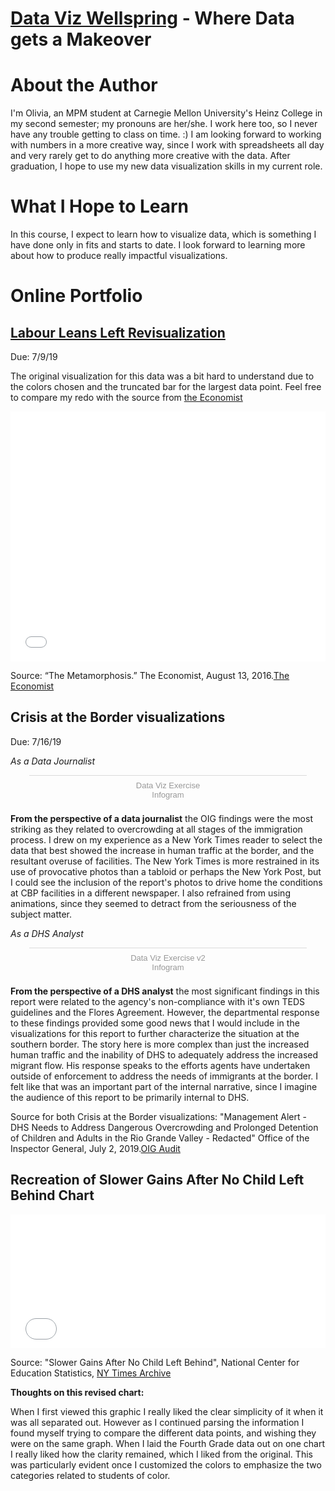 # [Data Viz Wellspring](https://ocwells.github.io/dataviz-wellspring/) - Where Data gets a Makeover

# About the Author

I'm Olivia, an MPM student at Carnegie Mellon University's Heinz College in my second semester; my pronouns are her/she. I work here too, so I never have any trouble getting to class on time. :) I am looking forward to working with numbers in a more creative way, since I work with spreadsheets all day and very rarely get to do anything more creative with the data. After graduation, I hope to use my new data visualization skills in my current role.

# What I Hope to Learn
In this course, I expect to learn how to visualize data, which is something I have done only in fits and starts to date. I look forward to learning more about how to produce really impactful visualizations.

# Online Portfolio

## [Labour Leans Left Revisualization](/190709assignment.md) ##
Due: 7/9/19

The original visualization for this data was a bit hard to understand due to the colors chosen and the truncated bar for the largest data point. Feel free to compare my redo with the source from [the Economist](https://www.economist.com/britain/2016/08/13/the-metamorphosis)

<iframe title="Corbyn Pulls Labour Left" aria-label="Interactive line chart" id="datawrapper-chart-x0Dhf" src="//datawrapper.dwcdn.net/x0Dhf/1/" scrolling="no" frameborder="0" style="width: 0; min-width: 100% !important; border: none;" height="400"></iframe><script type="text/javascript">!function(){"use strict";window.addEventListener("message",function(a){if(void 0!==a.data["datawrapper-height"])for(var e in a.data["datawrapper-height"]){var t=document.getElementById("datawrapper-chart-"+e)||document.querySelector("iframe[src*='"+e+"']");t&&(t.style.height=a.data["datawrapper-height"][e]+"px")}})}();</script>

Source: “The Metamorphosis.” The Economist, August 13, 2016.[The Economist](https://www.economist.com/britain/2016/08/13/the-metamorphosis)

## Crisis at the Border visualizations ##
Due: 7/16/19

*As a Data Journalist*

<div class="infogram-embed" data-id="c0148186-64e1-44fb-81e2-33a35ee43bbe" data-type="interactive" data-title="Data Viz Exercise"></div><script>!function(e,t,s,i){var n="InfogramEmbeds",o=e.getElementsByTagName("script")[0],d=/^http:/.test(e.location)?"http:":"https:";if(/^\/{2}/.test(i)&&(i=d+i),window[n]&&window[n].initialized)window[n].process&&window[n].process();else if(!e.getElementById(s)){var r=e.createElement("script");r.async=1,r.id=s,r.src=i,o.parentNode.insertBefore(r,o)}}(document,0,"infogram-async","https://e.infogram.com/js/dist/embed-loader-min.js");</script><div style="padding:8px 0;font-family:Arial!important;font-size:13px!important;line-height:15px!important;text-align:center;border-top:1px solid #dadada;margin:0 30px"><a href="https://infogram.com/c0148186-64e1-44fb-81e2-33a35ee43bbe" style="color:#989898!important;text-decoration:none!important;" target="_blank">Data Viz Exercise</a><br><a href="https://infogram.com" style="color:#989898!important;text-decoration:none!important;" target="_blank" rel="nofollow">Infogram</a></div>

**From the perspective of a data journalist** the OIG findings were the most striking as they related to overcrowding at all stages of the immigration process. I drew on my experience as a New York Times reader to select the data that best showed the increase in human traffic at the border, and the resultant overuse of facilities. The New York Times is more restrained in its use of provocative photos than a tabloid or perhaps the New York Post, but I could see the inclusion of the report's photos to drive home the conditions at CBP facilities in a different newspaper. I also refrained from using animations, since they seemed to detract from the seriousness of the subject matter.

*As a DHS Analyst*

<div class="infogram-embed" data-id="bffbfaef-c74b-4336-acf7-a3f4df81c4c5" data-type="interactive" data-title="Data Viz Exercise v2"></div><script>!function(e,t,s,i){var n="InfogramEmbeds",o=e.getElementsByTagName("script")[0],d=/^http:/.test(e.location)?"http:":"https:";if(/^\/{2}/.test(i)&&(i=d+i),window[n]&&window[n].initialized)window[n].process&&window[n].process();else if(!e.getElementById(s)){var r=e.createElement("script");r.async=1,r.id=s,r.src=i,o.parentNode.insertBefore(r,o)}}(document,0,"infogram-async","https://e.infogram.com/js/dist/embed-loader-min.js");</script><div style="padding:8px 0;font-family:Arial!important;font-size:13px!important;line-height:15px!important;text-align:center;border-top:1px solid #dadada;margin:0 30px"><a href="https://infogram.com/bffbfaef-c74b-4336-acf7-a3f4df81c4c5" style="color:#989898!important;text-decoration:none!important;" target="_blank">Data Viz Exercise v2</a><br><a href="https://infogram.com" style="color:#989898!important;text-decoration:none!important;" target="_blank" rel="nofollow">Infogram</a></div>

**From the perspective of a DHS analyst** the most significant findings in this report were related to the agency's non-compliance with it's own TEDS guidelines and the Flores Agreement. However, the departmental response to these findings provided some good news that I would include in the visualizations for this report to further characterize the situation at the southern border. The story here is more complex than just the increased human traffic and the inability of DHS to adequately address the increased migrant flow. His response speaks to the efforts agents have undertaken outside of enforcement to address the needs of immigrants at the border. I felt like that was an important part of the internal narrative, since I imagine the audience of this report to be primarily internal to DHS.

Source for both Crisis at the Border visualizations: "Management Alert - DHS Needs to Address Dangerous Overcrowding and Prolonged Detention of Children and Adults in the Rio Grande Valley - Redacted" Office of the Inspector General, July 2, 2019.[OIG Audit](https://www.oig.dhs.gov/sites/default/files/assets/Mga/2019/oig-19-51-jul19.pdf)

## Recreation of Slower Gains After No Child Left Behind Chart ##

<iframe title="Impact of No Child Left Behind" aria-label="Interactive line chart" id="datawrapper-chart-cPjAy" src="//datawrapper.dwcdn.net/cPjAy/2/" scrolling="no" frameborder="0" style="width: 0; min-width: 100% !important; border: none;" height="214"></iframe><script type="text/javascript">!function(){"use strict";window.addEventListener("message",function(a){if(void 0!==a.data["datawrapper-height"])for(var e in a.data["datawrapper-height"]){var t=document.getElementById("datawrapper-chart-"+e)||document.querySelector("iframe[src*='"+e+"']");t&&(t.style.height=a.data["datawrapper-height"][e]+"px")}})}();</script>

Source: "Slower Gains After No Child Left Behind", National Center for Education Statistics, [NY Times Archive](https://archive.nytimes.com/www.nytimes.com/imagepages/2009/10/14/education/14math-graphic.html?action=click&contentCollection=Education&module=RelatedCoverage&pgtype=article&region=Marginalia)

**Thoughts on this revised chart:**

When I first viewed this graphic I really liked the clear simplicity of it when it was all separated out. However as I continued parsing the information I found myself trying to compare the different data points, and wishing they were on the same graph. When I laid the Fourth Grade data out on one chart I really liked how the clarity remained, which I liked from the original. This was particularly evident once I customized the colors to emphasize the two categories related to students of color.
